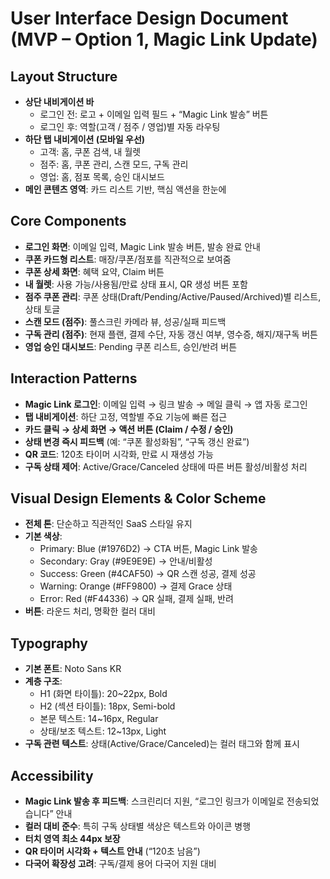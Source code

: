 # User Interface Design Document (MVP – Option 1, Magic Link Update)

## Layout Structure
- **상단 내비게이션 바**  
  - 로그인 전: 로고 + 이메일 입력 필드 + “Magic Link 발송” 버튼  
  - 로그인 후: 역할(고객 / 점주 / 영업)별 자동 라우팅  
- **하단 탭 내비게이션 (모바일 우선)**  
  - 고객: 홈, 쿠폰 검색, 내 월렛  
  - 점주: 홈, 쿠폰 관리, 스캔 모드, 구독 관리  
  - 영업: 홈, 점포 목록, 승인 대시보드  
- **메인 콘텐츠 영역**: 카드 리스트 기반, 핵심 액션을 한눈에  

## Core Components
- **로그인 화면**: 이메일 입력, Magic Link 발송 버튼, 발송 완료 안내  
- **쿠폰 카드형 리스트**: 매장/쿠폰/점포를 직관적으로 보여줌  
- **쿠폰 상세 화면**: 혜택 요약, Claim 버튼  
- **내 월렛**: 사용 가능/사용됨/만료 상태 표시, QR 생성 버튼 포함  
- **점주 쿠폰 관리**: 쿠폰 상태(Draft/Pending/Active/Paused/Archived)별 리스트, 상태 토글  
- **스캔 모드 (점주)**: 풀스크린 카메라 뷰, 성공/실패 피드백  
- **구독 관리 (점주)**: 현재 플랜, 결제 수단, 자동 갱신 여부, 영수증, 해지/재구독 버튼  
- **영업 승인 대시보드**: Pending 쿠폰 리스트, 승인/반려 버튼  

## Interaction Patterns
- **Magic Link 로그인**: 이메일 입력 → 링크 발송 → 메일 클릭 → 앱 자동 로그인  
- **탭 내비게이션**: 하단 고정, 역할별 주요 기능에 빠른 접근  
- **카드 클릭 → 상세 화면 → 액션 버튼 (Claim / 수정 / 승인)**  
- **상태 변경 즉시 피드백** (예: “쿠폰 활성화됨”, “구독 갱신 완료”)  
- **QR 코드**: 120초 타이머 시각화, 만료 시 재생성 가능  
- **구독 상태 제어**: Active/Grace/Canceled 상태에 따른 버튼 활성/비활성 처리  

## Visual Design Elements & Color Scheme
- **전체 톤**: 단순하고 직관적인 SaaS 스타일 유지  
- **기본 색상**:  
  - Primary: Blue (#1976D2) → CTA 버튼, Magic Link 발송  
  - Secondary: Gray (#9E9E9E) → 안내/비활성  
  - Success: Green (#4CAF50) → QR 스캔 성공, 결제 성공  
  - Warning: Orange (#FF9800) → 결제 Grace 상태  
  - Error: Red (#F44336) → QR 실패, 결제 실패, 반려  
- **버튼**: 라운드 처리, 명확한 컬러 대비  

## Typography
- **기본 폰트**: Noto Sans KR  
- **계층 구조**:  
  - H1 (화면 타이틀): 20~22px, Bold  
  - H2 (섹션 타이틀): 18px, Semi-bold  
  - 본문 텍스트: 14~16px, Regular  
  - 상태/보조 텍스트: 12~13px, Light  
- **구독 관련 텍스트**: 상태(Active/Grace/Canceled)는 컬러 태그와 함께 표시  

## Accessibility
- **Magic Link 발송 후 피드백**: 스크린리더 지원, “로그인 링크가 이메일로 전송되었습니다” 안내  
- **컬러 대비 준수**: 특히 구독 상태별 색상은 텍스트와 아이콘 병행  
- **터치 영역 최소 44px 보장**  
- **QR 타이머 시각화 + 텍스트 안내** (“120초 남음”)  
- **다국어 확장성 고려**: 구독/결제 용어 다국어 지원 대비  
